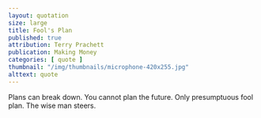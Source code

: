 ```yaml
---
layout: quotation
size: large
title: Fool's Plan
published: true
attribution: Terry Prachett
publication: Making Money
categories: [ quote ]
thumbnail: "/img/thumbnails/microphone-420x255.jpg"
alttext: quote
---
```


Plans can break down. You cannot plan the future. Only presumptuous 
fool plan. The wise man steers.